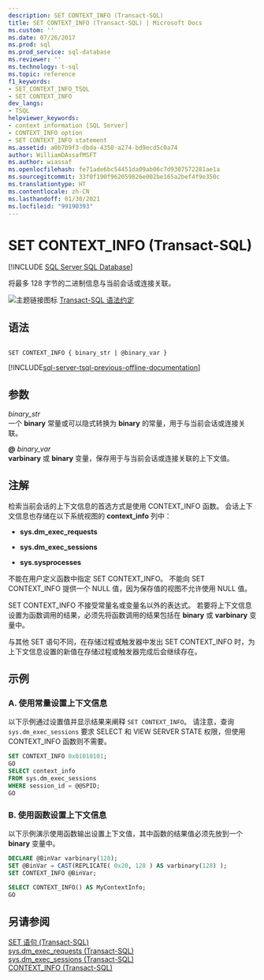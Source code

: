 ```yaml
---
description: SET CONTEXT_INFO (Transact-SQL)
title: SET CONTEXT_INFO (Transact-SQL) | Microsoft Docs
ms.custom: ''
ms.date: 07/26/2017
ms.prod: sql
ms.prod_service: sql-database
ms.reviewer: ''
ms.technology: t-sql
ms.topic: reference
f1_keywords:
- SET_CONTEXT_INFO_TSQL
- SET CONTEXT_INFO
dev_langs:
- TSQL
helpviewer_keywords:
- context information [SQL Server]
- CONTEXT_INFO option
- SET CONTEXT_INFO statement
ms.assetid: a0b7b9f3-dbda-4350-a274-bd9ecd5c0a74
author: WilliamDAssafMSFT
ms.author: wiassaf
ms.openlocfilehash: fe71ade6bc54451da09ab06c7d9307572281ae1a
ms.sourcegitcommit: 33f0f190f962059826e002be165a2bef4f9e350c
ms.translationtype: HT
ms.contentlocale: zh-CN
ms.lasthandoff: 01/30/2021
ms.locfileid: "99190393"
---
```

# <a name="set-context_info-transact-sql"></a>SET CONTEXT_INFO (Transact-SQL)
[!INCLUDE [SQL Server SQL Database](../../includes/applies-to-version/sql-asdb.md)]

  将最多 128 字节的二进制信息与当前会话或连接关联。  
  
 ![主题链接图标](../../database-engine/configure-windows/media/topic-link.gif "“主题链接”图标") [Transact-SQL 语法约定](../../t-sql/language-elements/transact-sql-syntax-conventions-transact-sql.md)  
  
## <a name="syntax"></a>语法  
  
```syntaxsql
  
SET CONTEXT_INFO { binary_str | @binary_var }  
```  
  
[!INCLUDE[sql-server-tsql-previous-offline-documentation](../../includes/sql-server-tsql-previous-offline-documentation.md)]

## <a name="arguments"></a>参数
 *binary_str*  
 一个 **binary** 常量或可以隐式转换为 **binary** 的常量，用于与当前会话或连接关联。  
  
 **@** *binary_var*  
 **varbinary** 或 **binary** 变量，保存用于与当前会话或连接关联的上下文值。  
  
## <a name="remarks"></a>注解  
 检索当前会话的上下文信息的首选方式是使用 CONTEXT_INFO 函数。 会话上下文信息也存储在以下系统视图的 **context_info** 列中：  
  
-   **sys.dm_exec_requests**  
  
-   **sys.dm_exec_sessions**  
  
-   **sys.sysprocesses**  
  
 不能在用户定义函数中指定 SET CONTEXT_INFO。 不能向 SET CONTEXT_INFO 提供一个 NULL 值，因为保存值的视图不允许使用 NULL 值。  
  
 SET CONTEXT_INFO 不接受常量名或变量名以外的表达式。 若要将上下文信息设置为函数调用的结果，必须先将函数调用的结果包括在 **binary** 或 **varbinary** 变量中。  
  
 与其他 SET 语句不同，在存储过程或触发器中发出 SET CONTEXT_INFO 时，为上下文信息设置的新值在存储过程或触发器完成后会继续存在。  
  
## <a name="examples"></a>示例  
  
### <a name="a-setting-context-information-by-using-a-constant"></a>A. 使用常量设置上下文信息  
 以下示例通过设置值并显示结果来阐释 `SET CONTEXT_INFO`。 请注意，查询 `sys.dm_exec_sessions` 要求 SELECT 和 VIEW SERVER STATE 权限，但使用 CONTEXT_INFO 函数则不需要。  
  
```sql
SET CONTEXT_INFO 0x01010101;  
GO  
SELECT context_info   
FROM sys.dm_exec_sessions  
WHERE session_id = @@SPID;  
GO  
```  
  
### <a name="b-setting-context-information-by-using-a-function"></a>B. 使用函数设置上下文信息  
 以下示例演示使用函数输出设置上下文值，其中函数的结果值必须先放到一个 **binary** 变量中。  
  
```sql
DECLARE @BinVar varbinary(128);  
SET @BinVar = CAST(REPLICATE( 0x20, 128 ) AS varbinary(128) );  
SET CONTEXT_INFO @BinVar;  
  
SELECT CONTEXT_INFO() AS MyContextInfo;  
GO  
```  
  
## <a name="see-also"></a>另请参阅  
 [SET 语句 (Transact-SQL)](../../t-sql/statements/set-statements-transact-sql.md)   
 [sys.dm_exec_requests (Transact-SQL)](../../relational-databases/system-dynamic-management-views/sys-dm-exec-requests-transact-sql.md)   
 [sys.dm_exec_sessions (Transact-SQL)](../../relational-databases/system-dynamic-management-views/sys-dm-exec-sessions-transact-sql.md)   
 [CONTEXT_INFO (Transact-SQL)](../../t-sql/functions/context-info-transact-sql.md)  
  
  

